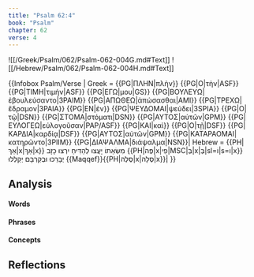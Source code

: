 ```yaml
---
title: "Psalm 62:4"
book: "Psalm"
chapter: 62
verse: 4
---
```

![[/Greek/Psalm/062/Psalm-062-004G.md#Text]]
![[/Hebrew/Psalm/062/Psalm-062-004H.md#Text]]

{{Infobox Psalm/Verse |
  Greek = {{PG|ΠΛΗΝ|πλὴν}} {{PG|Ο|τὴν|ASF}} {{PG|ΤΙΜΗ|τιμήν|ASF}} {{PG|ΕΓΩ|μου|GS}} {{PG|ΒΟΥΛΕΥΩ|ἐβουλεύσαντο|3PAIM}} {{PG|ΑΠΩΘΕΩ|ἀπώσασθαι|AMI}} {{PG|ΤΡΕΧΩ|ἔδραμον|3PAIA}} {{PG|ΕΝ|ἐν}} {{PG|ΨΕΥΔΟΜΑΙ|ψεύδει|3SPIA}} {{PG|Ο|τῷ|DSN}} {{PG|ΣΤΟΜΑ|στόματι|DSN}} {{PG|ΑΥΤΟΣ|αὐτῶν|GPM}} {{PG|ΕΥΛΟΓΕΩ|εὐλογοῦσαν|PAP/ASF}} {{PG|ΚΑΙ|καὶ}} {{PG|Ο|τῇ|DSF}} {{PG|ΚΑΡΔΙΑ|καρδίᾳ|DSF}} {{PG|ΑΥΤΟΣ|αὐτῶν|GPM}} {{PG|ΚΑΤΑΡΑΟΜΑΙ|κατηρῶντο|3PIIM}} {{PG|ΔΙΑΨΑΛΜΑ|διάψαλμα|NSN}}|
  Hebrew = {{PH|אַךְ|x|אַךְ|x}}
מִשְּׂאֵתוֹ
יָעֲצוּ
לְהַדִּיחַ
יִרְצוּ
כָזָב
{{PH|פֶּה|x|פִי|MSC|בְּ|x|בְּ|sl=וֹ|s=ו|x}}
יְבָרֵכוּ
וּבְקִרְבָּם
יְקַלְלוּ
{{Maqqef}}{{PH|סֶלֶה|x|סֶלָה|x}}׃|
}}

## Analysis

#### Words

#### Phrases

#### Concepts

## Reflections
